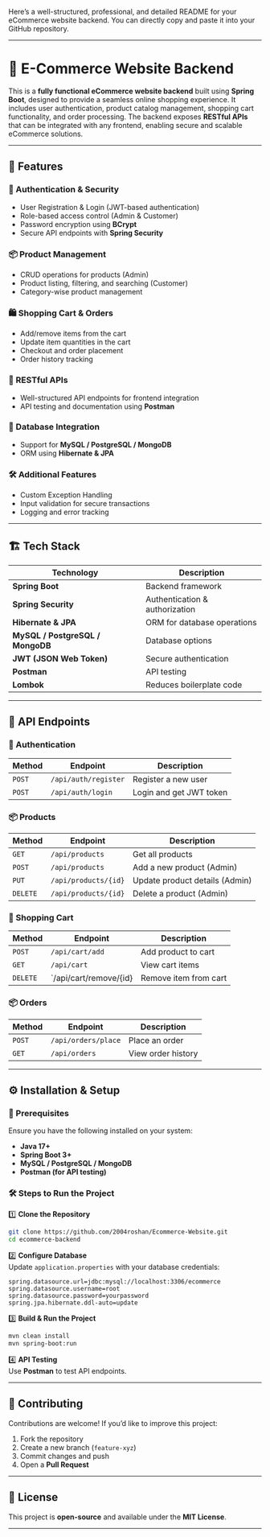 Here’s a well-structured, professional, and detailed README for your eCommerce website backend. You can directly copy and paste it into your GitHub repository.  

---

# 🛒 E-Commerce Website Backend  

This is a **fully functional eCommerce website backend** built using **Spring Boot**, designed to provide a seamless online shopping experience. It includes user authentication, product catalog management, shopping cart functionality, and order processing. The backend exposes **RESTful APIs** that can be integrated with any frontend, enabling secure and scalable eCommerce solutions.  

---

## 🚀 Features  

### 🛂 Authentication & Security  
- User Registration & Login (JWT-based authentication)  
- Role-based access control (Admin & Customer)  
- Password encryption using **BCrypt**  
- Secure API endpoints with **Spring Security**  

### 📦 Product Management  
- CRUD operations for products (Admin)  
- Product listing, filtering, and searching (Customer)  
- Category-wise product management  

### 🛍️ Shopping Cart & Orders  
- Add/remove items from the cart  
- Update item quantities in the cart  
- Checkout and order placement  
- Order history tracking  

### 📡 RESTful APIs  
- Well-structured API endpoints for frontend integration  
- API testing and documentation using **Postman**  

### 💾 Database Integration  
- Support for **MySQL / PostgreSQL / MongoDB**  
- ORM using **Hibernate & JPA**  

### 🛠️ Additional Features  
- Custom Exception Handling  
- Input validation for secure transactions  
- Logging and error tracking  

---

## 🏗️ Tech Stack  

| Technology  				| Description 				|
|---------------------------------------|---------------------------------------|
| **Spring Boot** 			| Backend framework 			|
| **Spring Security** 			| Authentication & authorization 	|
| **Hibernate & JPA** 			| ORM for database operations 		|
| **MySQL / PostgreSQL / MongoDB** 	| Database options 			|
| **JWT (JSON Web Token)** 		| Secure authentication 		|
| **Postman** 				| API testing 				|
| **Lombok** 				| Reduces boilerplate code 		|

---

## 📜 API Endpoints  

### 🔑 Authentication  
| Method | Endpoint 		| Description 			|
|--------|----------------------|-------------------------------|
| `POST` | `/api/auth/register` | Register a new user 		|
| `POST` | `/api/auth/login` 	| Login and get JWT token 	|

### 📦 Products  
| Method 	| Endpoint 		| Description 			|
|---------------|-----------------------|-------------------------------|
| `GET`		| `/api/products`	| Get all products 		|
| `POST`	| `/api/products` 	| Add a new product (Admin) 	|
| `PUT` 	| `/api/products/{id}` 	| Update product details (Admin)|
| `DELETE` 	| `/api/products/{id}` 	| Delete a product (Admin) 	|

### 🛒 Shopping Cart  
| Method 	| Endpoint 		| Description 		|
|---------------|-----------------------|-------------		|
| `POST` 	| `/api/cart/add` 	| Add product to cart 	|
| `GET` 	| `/api/cart`		| View cart items 	|
| `DELETE` 	| `/api/cart/remove/{id}| Remove item from cart |

### 📦 Orders  
| Method | Endpoint 		| Description 		|
|--------|----------------------|-----------------------|
| `POST` | `/api/orders/place`  | Place an order 	|
| `GET`  | `/api/orders` 	| View order history 	|

---

## ⚙️ Installation & Setup  

### 📌 Prerequisites  
Ensure you have the following installed on your system:  
- **Java 17+**  
- **Spring Boot 3+**  
- **MySQL / PostgreSQL / MongoDB**  
- **Postman (for API testing)**  

### 🛠️ Steps to Run the Project  

1️⃣ **Clone the Repository**  
```sh
git clone https://github.com/2004roshan/Ecommerce-Website.git
cd ecommerce-backend
```

2️⃣ **Configure Database**  
Update `application.properties` with your database credentials:  
```properties
spring.datasource.url=jdbc:mysql://localhost:3306/ecommerce
spring.datasource.username=root
spring.datasource.password=yourpassword
spring.jpa.hibernate.ddl-auto=update
```

3️⃣ **Build & Run the Project**  
```sh
mvn clean install
mvn spring-boot:run
```

4️⃣ **API Testing**  
Use **Postman** to test API endpoints.  

---

## 🤝 Contributing  

Contributions are welcome! If you’d like to improve this project:  
1. Fork the repository  
2. Create a new branch (`feature-xyz`)  
3. Commit changes and push  
4. Open a **Pull Request**  

---

## 📜 License  

This project is **open-source** and available under the **MIT License**.  

---


